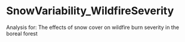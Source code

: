# SnowVariability_WildfireSeverity
Analysis for: The effects of snow cover on wildfire burn severity in the boreal forest
